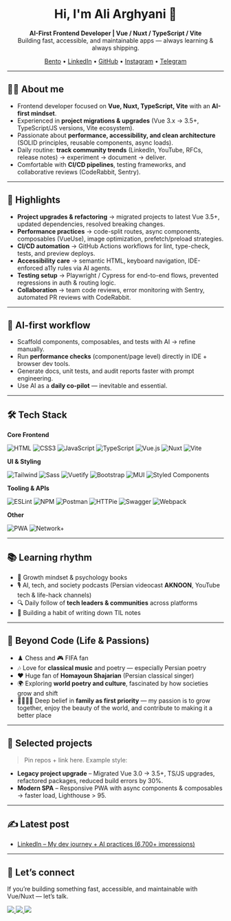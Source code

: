 <!-- GitHub Profile README -->

<h1 align="center">Hi, I'm Ali Arghyani 👋</h1>
<p align="center">
  <b>AI-First Frontend Developer | Vue / Nuxt / TypeScript / Vite</b><br/>
  Building fast, accessible, and maintainable apps — always learning & always shipping.
</p>

<p align="center">
  <a href="https://www.bento.me/arghyani">Bento</a> •
  <a href="https://www.linkedin.com/in/aliarghyani/">LinkedIn</a> •
  <a href="https://github.com/Norman5353">GitHub</a> •
  <a href="https://www.instagram.com/sina_rage/">Instagram</a> •
  <a href="https://t.me/yourtelegram">Telegram</a>
</p>

---

## 👨‍💻 About me
- Frontend developer focused on **Vue, Nuxt, TypeScript, Vite** with an **AI-first mindset**.  
- Experienced in **project migrations & upgrades** (Vue 3.x → 3.5+, TypeScript/JS versions, Vite ecosystem).  
- Passionate about **performance, accessibility, and clean architecture** (SOLID principles, reusable components, async loads).  
- Daily routine: **track community trends** (LinkedIn, YouTube, RFCs, release notes) → experiment → document → deliver.  
- Comfortable with **CI/CD pipelines**, testing frameworks, and collaborative reviews (CodeRabbit, Sentry).  

---

## 🚀 Highlights
- **Project upgrades & refactoring** → migrated projects to latest Vue 3.5+, updated dependencies, resolved breaking changes.  
- **Performance practices** → code-split routes, async components, composables (VueUse), image optimization, prefetch/preload strategies.  
- **CI/CD automation** → GitHub Actions workflows for lint, type-check, tests, and preview deploys.  
- **Accessibility care** → semantic HTML, keyboard navigation, IDE-enforced a11y rules via AI agents.  
- **Testing setup** → Playwright / Cypress for end-to-end flows, prevented regressions in auth & routing logic.  
- **Collaboration** → team code reviews, error monitoring with Sentry, automated PR reviews with CodeRabbit.  

---

## 🧠 AI-first workflow
- Scaffold components, composables, and tests with AI → refine manually.  
- Run **performance checks** (component/page level) directly in IDE + browser dev tools.  
- Generate docs, unit tests, and audit reports faster with prompt engineering.  
- Use AI as a **daily co-pilot** — inevitable and essential.  

---

## 🛠️ Tech Stack

**Core Frontend**

![HTML](https://img.shields.io/badge/HTML5-E34F26?style=for-the-badge&logo=html5&logoColor=white)
![CSS3](https://img.shields.io/badge/CSS3-1572B6?style=for-the-badge&logo=css3&logoColor=white)
![JavaScript](https://img.shields.io/badge/JavaScript-F7DF1E?style=for-the-badge&logo=javascript&logoColor=black)
![TypeScript](https://img.shields.io/badge/TypeScript-3178C6?style=for-the-badge&logo=typescript&logoColor=white)
![Vue.js](https://img.shields.io/badge/Vue.js-42b883?style=for-the-badge&logo=vue.js&logoColor=white)
![Nuxt](https://img.shields.io/badge/Nuxt-00DC82?style=for-the-badge&logo=nuxt.js&logoColor=black)
![Vite](https://img.shields.io/badge/Vite-646CFF?style=for-the-badge&logo=vite&logoColor=white)

**UI & Styling**

![Tailwind](https://img.shields.io/badge/Tailwind-38B2AC?style=for-the-badge&logo=tailwind-css&logoColor=white)
![Sass](https://img.shields.io/badge/Sass-CC6699?style=for-the-badge&logo=sass&logoColor=white)
![Vuetify](https://img.shields.io/badge/Vuetify-1867C0?style=for-the-badge&logo=vuetify&logoColor=white)
![Bootstrap](https://img.shields.io/badge/Bootstrap-6f2cf5?style=for-the-badge&logo=bootstrap&logoColor=white)
![MUI](https://img.shields.io/badge/MUI-007FFF?style=for-the-badge&logo=mui&logoColor=white)
![Styled Components](https://img.shields.io/badge/styled--components-DB7093?style=for-the-badge&logo=styled-components&logoColor=white)

**Tooling & APIs**

![ESLint](https://img.shields.io/badge/ESLint-4B3263?style=for-the-badge&logo=eslint&logoColor=white)
![NPM](https://img.shields.io/badge/NPM-CB0000?style=for-the-badge&logo=npm&logoColor=white)
![Postman](https://img.shields.io/badge/Postman-FF6C37?style=for-the-badge&logo=postman&logoColor=white)
![HTTPie](https://img.shields.io/badge/HTTPie-222?style=for-the-badge&logo=httpie&logoColor=white)
![Swagger](https://img.shields.io/badge/Swagger-85EA2D?style=for-the-badge&logo=swagger&logoColor=black)
![Webpack](https://img.shields.io/badge/Webpack-8DD6F9?style=for-the-badge&logo=webpack&logoColor=black)

**Other**

![PWA](https://img.shields.io/badge/PWA-5A0FC8?style=for-the-badge&logo=pwa&logoColor=white)
![Network+](https://img.shields.io/badge/Network%2B-F29E38?style=for-the-badge&logo=comptia&logoColor=white)

---

## 📚 Learning rhythm
- 📖 Growth mindset & psychology books  
- 🎙️ AI, tech, and society podcasts (Persian videocast **AKNOON**, YouTube tech & life-hack channels)  
- 🔍 Daily follow of **tech leaders & communities** across platforms  
- 📝 Building a habit of writing down TIL notes  

---

## 🌱 Beyond Code (Life & Passions)
- ♟️ Chess and 🎮 FIFA fan  
- 🎶 Love for **classical music** and poetry — especially Persian poetry  
- ❤️ Huge fan of **Homayoun Shajarian** (Persian classical singer)  
- 🌍 Exploring **world poetry and culture**, fascinated by how societies grow and shift  
- 👨‍👩‍👧‍👦 Deep belief in **family as first priority** — my passion is to grow together, enjoy the beauty of the world, and contribute to making it a better place  

---

## 📂 Selected projects
> Pin repos + link here. Example style:  

- **Legacy project upgrade** – Migrated Vue 3.0 → 3.5+, TS/JS upgrades, refactored packages, reduced build errors by 30%.  
- **Modern SPA** – Responsive PWA with async components & composables → faster load, Lighthouse > 95.  

---

## ✍️ Latest post
- [LinkedIn – My dev journey + AI practices (6,700+ impressions)](https://www.linkedin.com/feed/update/urn:li:activity:7365646942669889536/)

---

## 🤝 Let’s connect
If you’re building something fast, accessible, and maintainable with Vue/Nuxt — let’s talk.  
<p>
  <a href="https://www.linkedin.com/in/aliarghyani/">
    <img src="https://img.shields.io/badge/LinkedIn-0A66C2?style=flat&logo=linkedin&logoColor=white" />
  </a>
  <a href="https://github.com/Norman5353">
    <img src="https://img.shields.io/badge/GitHub-181717?style=flat&logo=github&logoColor=white" />
  </a>
  <a href="https://t.me/yourtelegram">
    <img src="https://img.shields.io/badge/Telegram-2CA5E0?style=flat&logo=telegram&logoColor=white" />
  </a>
</p>
